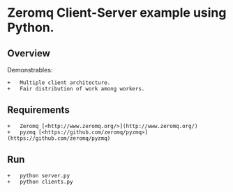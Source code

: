 # Zeromq Client-Server example using Python. #

## Overview ##

Demonstrables:

    +   Multiple client architecture.
    +   Fair distribution of work among workers.

## Requirements ##
    +   Zeromq [<http://www.zeromq.org/>](http://www.zeromq.org/)
    +   pyzmq [<https://github.com/zeromq/pyzmq>](https://github.com/zeromq/pyzmq)

## Run ##
    +   python server.py
    +   python clients.py
